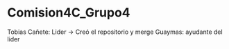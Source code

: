 # Comision4C_Grupo4

Tobias Cañete: Lider -> Creó el repositorio y merge
Guaymas: ayudante del lider
